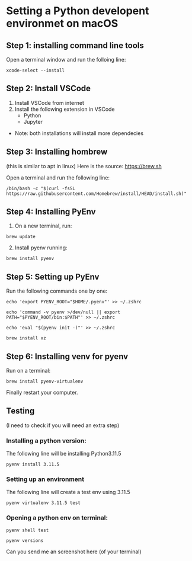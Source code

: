 # Setting a Python developent environmet on macOS

## Step 1: installing command line tools

Open a terminal window and run the folloing line:

```terminal
xcode-select --install
```

## Step 2: Install VSCode

1. Install VSCode from internet
2. Install the following extension in VSCode
    - Python
    - Jupyter
- Note: both installations will install more dependecies

## Step 3: Installing hombrew
(this is similar to apt in linux)
Here is the source: https://brew.sh

Open a terminal and run the following line:

```terminal
/bin/bash -c "$(curl -fsSL https://raw.githubusercontent.com/Homebrew/install/HEAD/install.sh)"
```

## Step 4: Installing PyEnv

1. On a new terminal, run:

```terminal
brew update
```

2. Install pyenv running:
```terminal
brew install pyenv
```

## Step 5: Setting up PyEnv

Run the following commands one by one:

```terminal
echo 'export PYENV_ROOT="$HOME/.pyenv"' >> ~/.zshrc
```
```terminal
echo 'command -v pyenv >/dev/null || export PATH="$PYENV_ROOT/bin:$PATH"' >> ~/.zshrc
```
```terminal
echo 'eval "$(pyenv init -)"' >> ~/.zshrc
```
```terminal
brew install xz
``````

## Step 6: Installing venv for pyenv

Run on a terminal:

```terminal
brew install pyenv-virtualenv
```
Finally restart your computer.

## Testing
(I need to check if you will need an extra step)

### Installing a python version:

The following line will be installing Python3.11.5

```terminal
pyenv install 3.11.5
```

### Setting up an environment

The following line will create a test env using 3.11.5

```terminal
pyenv virtualenv 3.11.5 test
```

### Opening a python env on terminal:

```terminal
pyenv shell test
```
```terminal
pyenv versions
```

Can you send me an screenshot here (of your terminal)
